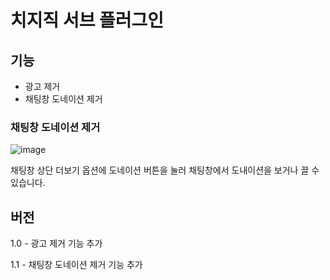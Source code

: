 # 치지직 서브 플러그인
## 기능
- 광고 제거
- 채팅창 도네이션 제거

### 채팅창 도네이션 제거

![image](https://github.com/1st-award/chzzk-adblock/assets/54760813/4dd9f575-5377-497c-b246-4db79b0ac0b3)

채팅창 상단 더보기 옵션에 도네이션 버튼을 눌러 채팅창에서 도내이션을 보거나 끌 수 있습니다.

## 버전
1.0 - 광고 제거 기능 추가

1.1 - 채팅창 도네이션 제거 기능 추가
